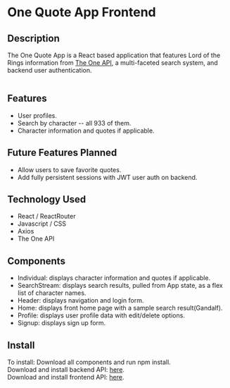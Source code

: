 # One Quote App Frontend

## Description

The One Quote App is a React based application that features Lord of the Rings information from [The One API](https://the-one-api.dev/), a multi-faceted search system, and backend user authentication.

<img scr="https://res.cloudinary.com/dqutmt6jn/image/upload/v1626445471/Screenshot_2021-07-16_091143_lkudh9.png" style="width: 800px;"/>

## Features

- User profiles.
- Search by character -- all 933 of them.
- Character information and quotes if applicable.

## Future Features Planned

- Allow users to save favorite quotes.
- Add fully persistent sessions with JWT user auth on backend. 

## Technology Used

- React / ReactRouter
- Javascript / CSS
- Axios
- The One API

## Components

- Individual: displays character information and quotes if applicable.
- SearchStream: displays search results, pulled from App state, as a flex list of character names.
- Header: displays navigation and login form.
- Home: displays front home page with a sample search result(Gandalf).
- Profile: displays user profile data with edit/delete options.
- Signup: displays sign up form.

## Install
To install:
Download all components and run npm install. <br>
Download and install backend API: <a href="https://github.com/papeders/LOTR-backend">here</a>. <br>
Download and install frontend API: <a href="https://github.com/papeders/LOTR-frontend2">here</a>.


